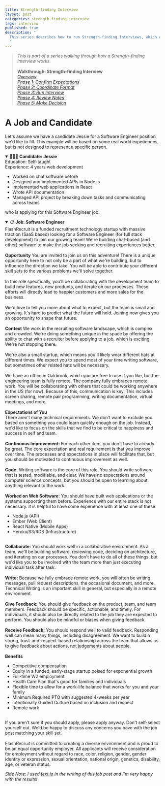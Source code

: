 ```yaml
---
title: Strength-finding Interview
layout: post
categories: strength-finding-interview
tags: interview
published: true
description: "
  This series describes how to run Strength-finding Interviews, which are designed to highlight candidates' strengths. We love it and so do candidates!
  "
---
```



> _This is part of a series walking through how a Strength-finding Interview works._<br>
> <br>
> **Walkthrough: Strength-finding Interview**<br>
> <a href="overview">_Overview_</a><br>
> <a href="phase-1">_Phase 1: Confirm Expectations_</a><br>
> <a href="phase-2">_Phase 2: Coordinate Format_</a><br>
> <a href="phase-3">_Phase 3: Run Interview_</a><br>
> <a href="phase-4">_Phase 4: Review Notes_</a><br>
> <a href="phase-5">_Phase 5: Make Decision_</a><br>



# A Job and Candidate

Let's assume we have a candidate Jessie for a Software Engineer position we'd like to fill. This example will be based on some real world experiences, but is not designed to represent a specific person.


<details open>
<summary>👩🏾‍💻 <b>Candidate: Jessie</b></summary>
<div class="content">
  Education: Self-taught<br>
  Experience: 4 years web development<br>
  
  <ul>
    <li>Worked on chat software before</li>
    <li>Designed and implemented APIs in Node.js</li>
    <li>Implemented web applications in React</li>
    <li>Wrote API documentation</li>
    <li>Managed API project by breaking down tasks and communicating across teams</li>
  </ul>
</div>
</details>


who is applying for this Software Engineer job:


<details open>
<summary>📋 <b>Job: Software Engineer</b></summary>
<div class="content">
  FlashRecruit is a funded recruitment technology startup with massive traction (SaaS based) looking for a Software Engineer (for full stack development) to join our growing team! We're building chat-based (and other) software to make the job seeking and recruiting experiences better.<br>
  <br>
  <strong>Opportunity</strong>
  You are invited to join us on this adventure! There is a unique opportunity here to not only be a part of what we're building, but to influence the direction we take. You will be able to contribute your different skill sets to the various problems we'll solve together.<br>
  <br>
  In this role specifically, you'll be collaborating with the development team to build new features, new products, and iterate on our processes. These efforts will directly lead to happier customers and more sales for the business.<br>
  <br>
  We'd love to tell you more about what to expect, but the team is small and growing. It's hard to predict what the future will hold. Joining now gives you an opportunity to shape that future.<br>
  <br>
  <strong>Context</strong>
  We work in the recruiting software landscape, which is complex and crowded. We're doing something unique in the space by offering the ability to chat with a recruiter before applying to a job, which is exciting. We're not stopping there.<br>
  <br>
  We're also a small startup, which means you'll likely wear different hats at different times. We expect you to spend most of your time writing software, but sometimes other related hats will be necessary.<br>
  <br>
  We have an office in Oakbrook, which you are free to use if you like, but the engineering team is fully remote. The company fully embraces remote work. You will be collaborating with others that could be working anywhere in the US (for now). Because of this, communication is key. This includes screen sharing, remote pair programming, writing documentation, virtual meetings, and more.<br>
  <br>
  <strong>Expectations of You</strong><br>
  There aren't many technical requirements. We don't want to exclude you based on something you could learn quickly enough on the job. Instead, we'd like to focus on the skills that we find to be critical to happiness and success in self and team.<br>
  <br>
  <strong>Continuous Improvement:</strong> For each other item, you don't have to already be great. The core expectation and real requirement is that you improve over time. The processes and expectations in place will facilitate that, but you should be motivated to continuous improvement as well.<br>
  <br>
  <strong>Code:</strong> Writing software is the core of this role. You should write software that is tested, modifiable, and clear. We have no expectations around computer science concepts, but you should be open to learning about anything relevant to the work.<br>
  <br>
  <strong>Worked on Web Software:</strong> You should have built web applications or the systems supporting them before. Experience with our entire stack is not necessary. It is helpful to have some experience with at least one of these:<br>
  <ul>
    <li>Node.js (API)</li>
    <li>Ember (Web Client)</li>
    <li>React Native (Mobile Apps)</li>
    <li>Heroku/S3/RDS (Infrastructure)</li>
  </ul>
  <br>
  <strong>Collaborate:</strong> You should work well in a collaborative environment. As a team, we'll be building software, reviewing code, deciding on architecture, and iterating on our processes. You don't have to do all of these things, but we'd like you to be involved with the team more than just executing individual task after task.<br>
  <br>
  <strong>Write:</strong> Because we fully embrace remote work, you will often be writing messages, pull request descriptions, the occasional document, and more. Technical Writing is an important skill in general, but especially in a remote environment.<br>
  <br>
  <strong>Give Feedback:</strong> You should give feedback on the product, team, and team members. Feedback should be specific, actionable, and timely. For individuals, it should also be directly related to the job they are expected to perform. You should also be mindful or biases when giving feedback.<br>
  <br>
  <strong>Receive Feedback:</strong> You should respond well to valid feedback. Responding well can mean many things, including disagreement. We want to build a strong, trust-and-respect-based relationship across the team that allows us to give feedback about actions, not judgements about people.<br>
  <br>
  <strong>Benefits</strong><br>
  <ul>
    <li>Competitive compensation</li>
    <li>Equity in a funded, early-stage startup poised for exponential growth</li>
    <li>Full-time W2 employment</li>
    <li>Health Care Plan that's good for families and individuals</li>
    <li>Flexible time to allow for a work-life balance that works for you and your family</li>
    <li>Minimum Required PTO with suggested 4-weeks per year</li>
    <li>Intentionally Guided Culture based on inclusion and respect</li>
    <li>Remote work</li>
  </ul>
  <br>
  If you aren't sure if you should apply, please apply anyway. Don't self-select yourself out. We'd be happy to discuss any concerns you have with the job post matching your skill set.<br>
  <br>
  FlashRecruit is committed to creating a diverse environment and is proud to be an equal opportunity employer. All applicants will receive consideration for employment without regard to race, color, religion, gender, gender identity or expression, sexual orientation, national origin, genetics, disability, age, or veteran status.<br>
</div>
</details>


*Side Note: I used [text.io](https://textio.com/) in the writing of this job post and I'm very happy with the results!*


